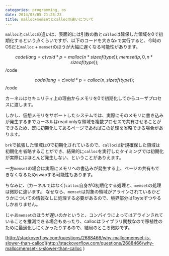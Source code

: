 ```yaml
---
categories: programming, os
date: 2014/03/05 21:25:23
title: malloc+memsetとcallocの違いについて
---
```


`malloc`と`calloc`の違いは、表面的には引数の数と`calloc`は確保した領域を0で初期化するという点くらいですが、以下のコードを大きな`n`で実行すると、今時のOSだと`malloc` + `memset`のほうが大幅に遅くなる可能性があります。

$$code(lang=c)
void *p = malloc(n * sizeof(type));
memset(p, 0, n * sizeof(type));
$$/code

$$code(lang=c)
void *p = calloc(n, sizeof(type));
$$/code


カーネルはセキュリティ上の理由からメモリを0で初期化してからユーザプロセスに渡します。

しかし、仮想メモリをサポートしたシステムでは、実際にそのメモリに書き込みが発生するまでカーネルはread onlyな領域を複数プロセスで共有させることができるため、既に初期化してあるページであればこの処理を省略できる場合があります。

`brk`で拡張した領域は0で初期化されているので、`calloc`は新規確保した領域は初期化を省略することができ、結果的に`calloc`を実行したタイミングでは初期化が実際にはほとんど発生しない、ということがありえます。

一方`memset`の場合は実際にメモリへの書込みが発生する上、ページの共有もできなくなるためswapする可能性もあります。

<p>
<p>


ちなみに、(カーネルではなく)`calloc`自身が0初期化する処理と、`memset`の処理は微妙に違います。
なぜなら、`memset`は対象の領域がアラインされているかどうかについての情報なしに処理する必要があるので、境界部分は1byteずつやるしかありません。

じゃあ`memset`のほうが遅いのかというと、コンパイラによってはアラインされていることを推測できる場合もあったり、callocはライブラリ関数なので移植性のために最適化しにくかったりするので、結局のところ微妙です。


[http://stackoverflow.com/questions/2688466/why-mallocmemset-is-slower-than-calloc](http://stackoverflow.com/questions/2688466/why-mallocmemset-is-slower-than-calloc ) 
